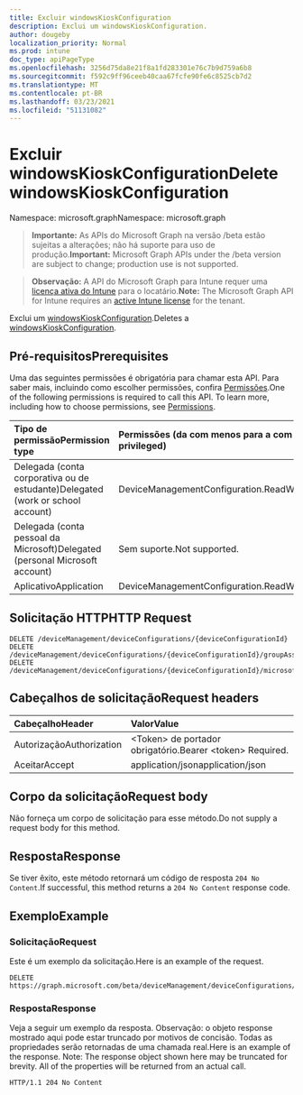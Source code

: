 ```yaml
---
title: Excluir windowsKioskConfiguration
description: Exclui um windowsKioskConfiguration.
author: dougeby
localization_priority: Normal
ms.prod: intune
doc_type: apiPageType
ms.openlocfilehash: 3256d75da8e21f8a1fd283301e76c7b9d759a6b8
ms.sourcegitcommit: f592c9ff96ceeb40caa67fcfe90fe6c8525cb7d2
ms.translationtype: MT
ms.contentlocale: pt-BR
ms.lasthandoff: 03/23/2021
ms.locfileid: "51131082"
---
```

# <a name="delete-windowskioskconfiguration"></a><span data-ttu-id="f6003-103">Excluir windowsKioskConfiguration</span><span class="sxs-lookup"><span data-stu-id="f6003-103">Delete windowsKioskConfiguration</span></span>

<span data-ttu-id="f6003-104">Namespace: microsoft.graph</span><span class="sxs-lookup"><span data-stu-id="f6003-104">Namespace: microsoft.graph</span></span>

> <span data-ttu-id="f6003-105">**Importante:** As APIs do Microsoft Graph na versão /beta estão sujeitas a alterações; não há suporte para uso de produção.</span><span class="sxs-lookup"><span data-stu-id="f6003-105">**Important:** Microsoft Graph APIs under the /beta version are subject to change; production use is not supported.</span></span>

> <span data-ttu-id="f6003-106">**Observação:** A API do Microsoft Graph para Intune requer uma [licença ativa do Intune](https://go.microsoft.com/fwlink/?linkid=839381) para o locatário.</span><span class="sxs-lookup"><span data-stu-id="f6003-106">**Note:** The Microsoft Graph API for Intune requires an [active Intune license](https://go.microsoft.com/fwlink/?linkid=839381) for the tenant.</span></span>

<span data-ttu-id="f6003-107">Exclui um [windowsKioskConfiguration](../resources/intune-deviceconfig-windowskioskconfiguration.md).</span><span class="sxs-lookup"><span data-stu-id="f6003-107">Deletes a [windowsKioskConfiguration](../resources/intune-deviceconfig-windowskioskconfiguration.md).</span></span>

## <a name="prerequisites"></a><span data-ttu-id="f6003-108">Pré-requisitos</span><span class="sxs-lookup"><span data-stu-id="f6003-108">Prerequisites</span></span>
<span data-ttu-id="f6003-p101">Uma das seguintes permissões é obrigatória para chamar esta API. Para saber mais, incluindo como escolher permissões, confira [Permissões](/graph/permissions-reference).</span><span class="sxs-lookup"><span data-stu-id="f6003-p101">One of the following permissions is required to call this API. To learn more, including how to choose permissions, see [Permissions](/graph/permissions-reference).</span></span>

|<span data-ttu-id="f6003-111">Tipo de permissão</span><span class="sxs-lookup"><span data-stu-id="f6003-111">Permission type</span></span>|<span data-ttu-id="f6003-112">Permissões (da com menos para a com mais privilégios)</span><span class="sxs-lookup"><span data-stu-id="f6003-112">Permissions (from least to most privileged)</span></span>|
|:---|:---|
|<span data-ttu-id="f6003-113">Delegada (conta corporativa ou de estudante)</span><span class="sxs-lookup"><span data-stu-id="f6003-113">Delegated (work or school account)</span></span>|<span data-ttu-id="f6003-114">DeviceManagementConfiguration.ReadWrite.All</span><span class="sxs-lookup"><span data-stu-id="f6003-114">DeviceManagementConfiguration.ReadWrite.All</span></span>|
|<span data-ttu-id="f6003-115">Delegada (conta pessoal da Microsoft)</span><span class="sxs-lookup"><span data-stu-id="f6003-115">Delegated (personal Microsoft account)</span></span>|<span data-ttu-id="f6003-116">Sem suporte.</span><span class="sxs-lookup"><span data-stu-id="f6003-116">Not supported.</span></span>|
|<span data-ttu-id="f6003-117">Aplicativo</span><span class="sxs-lookup"><span data-stu-id="f6003-117">Application</span></span>|<span data-ttu-id="f6003-118">DeviceManagementConfiguration.ReadWrite.All</span><span class="sxs-lookup"><span data-stu-id="f6003-118">DeviceManagementConfiguration.ReadWrite.All</span></span>|

## <a name="http-request"></a><span data-ttu-id="f6003-119">Solicitação HTTP</span><span class="sxs-lookup"><span data-stu-id="f6003-119">HTTP Request</span></span>
<!-- {
  "blockType": "ignored"
}
-->
``` http
DELETE /deviceManagement/deviceConfigurations/{deviceConfigurationId}
DELETE /deviceManagement/deviceConfigurations/{deviceConfigurationId}/groupAssignments/{deviceConfigurationGroupAssignmentId}/deviceConfiguration
DELETE /deviceManagement/deviceConfigurations/{deviceConfigurationId}/microsoft.graph.windowsDomainJoinConfiguration/networkAccessConfigurations/{deviceConfigurationId}
```

## <a name="request-headers"></a><span data-ttu-id="f6003-120">Cabeçalhos de solicitação</span><span class="sxs-lookup"><span data-stu-id="f6003-120">Request headers</span></span>
|<span data-ttu-id="f6003-121">Cabeçalho</span><span class="sxs-lookup"><span data-stu-id="f6003-121">Header</span></span>|<span data-ttu-id="f6003-122">Valor</span><span class="sxs-lookup"><span data-stu-id="f6003-122">Value</span></span>|
|:---|:---|
|<span data-ttu-id="f6003-123">Autorização</span><span class="sxs-lookup"><span data-stu-id="f6003-123">Authorization</span></span>|<span data-ttu-id="f6003-124">&lt;Token&gt; de portador obrigatório.</span><span class="sxs-lookup"><span data-stu-id="f6003-124">Bearer &lt;token&gt; Required.</span></span>|
|<span data-ttu-id="f6003-125">Aceitar</span><span class="sxs-lookup"><span data-stu-id="f6003-125">Accept</span></span>|<span data-ttu-id="f6003-126">application/json</span><span class="sxs-lookup"><span data-stu-id="f6003-126">application/json</span></span>|

## <a name="request-body"></a><span data-ttu-id="f6003-127">Corpo da solicitação</span><span class="sxs-lookup"><span data-stu-id="f6003-127">Request body</span></span>
<span data-ttu-id="f6003-128">Não forneça um corpo de solicitação para esse método.</span><span class="sxs-lookup"><span data-stu-id="f6003-128">Do not supply a request body for this method.</span></span>

## <a name="response"></a><span data-ttu-id="f6003-129">Resposta</span><span class="sxs-lookup"><span data-stu-id="f6003-129">Response</span></span>
<span data-ttu-id="f6003-130">Se tiver êxito, este método retornará um código de resposta `204 No Content`.</span><span class="sxs-lookup"><span data-stu-id="f6003-130">If successful, this method returns a `204 No Content` response code.</span></span>

## <a name="example"></a><span data-ttu-id="f6003-131">Exemplo</span><span class="sxs-lookup"><span data-stu-id="f6003-131">Example</span></span>

### <a name="request"></a><span data-ttu-id="f6003-132">Solicitação</span><span class="sxs-lookup"><span data-stu-id="f6003-132">Request</span></span>
<span data-ttu-id="f6003-133">Este é um exemplo da solicitação.</span><span class="sxs-lookup"><span data-stu-id="f6003-133">Here is an example of the request.</span></span>
``` http
DELETE https://graph.microsoft.com/beta/deviceManagement/deviceConfigurations/{deviceConfigurationId}
```

### <a name="response"></a><span data-ttu-id="f6003-134">Resposta</span><span class="sxs-lookup"><span data-stu-id="f6003-134">Response</span></span>
<span data-ttu-id="f6003-p102">Veja a seguir um exemplo da resposta. Observação: o objeto response mostrado aqui pode estar truncado por motivos de concisão. Todas as propriedades serão retornadas de uma chamada real.</span><span class="sxs-lookup"><span data-stu-id="f6003-p102">Here is an example of the response. Note: The response object shown here may be truncated for brevity. All of the properties will be returned from an actual call.</span></span>
``` http
HTTP/1.1 204 No Content
```




